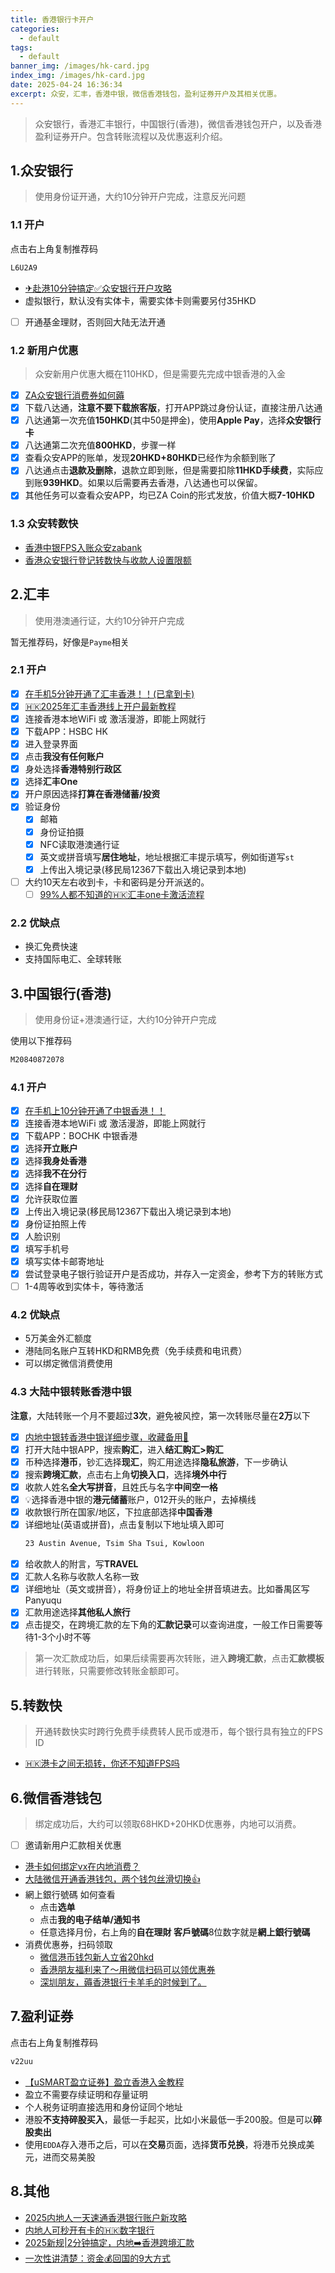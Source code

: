 ```yaml
---
title: 香港银行卡开户
categories:
  - default
tags:
  - default
banner_img: /images/hk-card.jpg
index_img: /images/hk-card.jpg
date: 2025-04-24 16:36:34
excerpt: 众安，汇丰，香港中银，微信香港钱包，盈利证券开户及其相关优惠。
---
```


> 众安银行，香港汇丰银行，中国银行(香港)，微信香港钱包开户，以及香港盈利证券开户。包含转账流程以及优惠返利介绍。

## 1.众安银行
> 使用身份证开通，大约10分钟开户完成，注意反光问题

### 1.1 开户
点击右上角复制推荐码
```sh
L6U2A9
```
- [✈赴港10分钟搞定✅众安银行开户攻略](https://www.xiaohongshu.com/explore/6855363c000000000b01c045?xsec_token=ABFhJZJIGF8scO0iZ57Ag8xfe1r7oUfeBy9NpTTrLe4Co=&xsec_source=pc_search&source=web_search_result_notes)
- 虚拟银行，默认没有实体卡，需要实体卡则需要另付35HKD
- [ ] 开通基金理财，否则回大陆无法开通

### 1.2 新用户优惠
> 众安新用户优惠大概在110HKD，但是需要先完成中银香港的入金

- [x] [ZA众安银行消费券如何薅](https://www.xiaohongshu.com/explore/682c25fa0000000022024c4e?xsec_token=ABQGSItH83dTiRZex9KQaVud8zOS1nyAd0Jdc-1X6p104=&xsec_source=pc_search&source=web_explore_feed)
- [x] 下载八达通，**注意不要下载旅客版**，打开APP跳过身份认证，直接注册八达通
- [x] 八达通第一次充值**150HKD**(其中50是押金)，使用**Apple Pay**，选择**众安银行卡**
- [x] 八达通第二次充值**800HKD**，步骤一样
- [x] 查看众安APP的账单，发现**20HKD+80HKD**已经作为余额到账了
- [x] 八达通点击**退款及删除**，退款立即到账，但是需要扣除**11HKD手续费**，实际应到账**939HKD**。如果以后需要再去香港，八达通也可以保留。
- [x] 其他任务可以查看众安APP，均已ZA Coin的形式发放，价值大概**7-10HKD**

### 1.3 众安转数快
- [香港中银FPS入账众安zabank](https://www.xiaohongshu.com/explore/67da4f4c000000001c002a12?xsec_token=ABB0NGlzGZ3cOekB6yDJa6ULfgOJpji9v1fyvGa5vgHbU=&xsec_source=pc_search&source=unknown)
- [香港众安银行登记转数快与收款人设置限额](https://www.xiaohongshu.com/explore/686a4286000000001202d14c?xsec_token=ABv0A6-daD6JpF4yRZOHDwX-BPvkcrcWBpkvnon3E2N5I=&xsec_source=pc_search&source=unknown)


## 2.汇丰
> 使用港澳通行证，大约10分钟开户完成

暂无推荐码，好像是`Payme`相关
### 2.1 开户
- [x] [在手机5分钟开通了汇丰香港！！(已拿到卡)](https://www.xiaohongshu.com/explore/67e51ef200000000090164e9?xsec_token=ABb71XKdBV5mMeghiO_tt29xviDVHSswjNHBsKUr-2bgo=&xsec_source=pc_collect)
- [x] [🇭🇰2025年汇丰香港线上开户最新教程](https://www.xiaohongshu.com/explore/683d8e63000000000c0382cf?xsec_token=AByFyh1IDe6obzxu5ZZuOr1t30qdt1zdHIeaa5HkVNYVQ=&xsec_source=pc_collect)
- [x] 连接香港本地WiFi 或 激活漫游，即能上网就行
- [x] 下载APP：HSBC HK
- [x] 进入登录界面
- [x] 点击**我没有任何账户**
- [x] 身处选择**香港特别行政区**
- [x] 选择**汇丰One**
- [x] 开户原因选择**打算在香港储蓄/投资**
- [x] 验证身份
  - [x] 邮箱
  - [x] 身份证拍摄
  - [x] NFC读取港澳通行证
  - [x] 英文或拼音填写**居住地址**，地址根据汇丰提示填写，例如街道写`st`
  - [x] 上传出入境记录(移民局12367下载出入境记录到本地)
- [ ] 大约10天左右收到卡，卡和密码是分开派送的。
  - [ ] [99%人都不知道的🇭🇰汇丰one卡激活流程](https://www.xiaohongshu.com/explore/67f4a033000000000d01436f?xsec_token=ABpNGilu-pl--QdLUR_ErD5mcPdWmGuRwWIvXRhyAGrGA=&xsec_source=pc_collect) 
  
### 2.2 优缺点
- 换汇免费快速
- 支持国际电汇、全球转账


## 3.中国银行(香港)
> 使用身份证+港澳通行证，大约10分钟开户完成

使用以下推荐码
```sh
M20840872078
```
### 4.1 开户
- [x] [在手机上10分钟开通了中银香港！！](https://www.xiaohongshu.com/explore/67ecfeca000000000f0303c3?xsec_token=ABwvLFs5GI2SkFNtwCGT834zEL7v9Xe7RKXSmj_9mhf0w=&xsec_source=pc_collect)
- [x] 连接香港本地WiFi 或 激活漫游，即能上网就行
- [x] 下载APP：BOCHK 中银香港
- [x] 选择**开立账户**
- [x] 选择**我身处香港**
- [x] 选择**我不在分行**
- [x] 选择**自在理财**
- [x] 允许获取位置
- [x] 上传出入境记录(移民局12367下载出入境记录到本地)
- [x] 身份证拍照上传
- [x] 人脸识别
- [x] 填写手机号
- [x] 填写实体卡邮寄地址
- [x] 尝试登录电子银行验证开户是否成功，并存入一定资金，参考下方的转账方式
- [ ] 1-4周等收到实体卡，等待激活

### 4.2 优缺点
- 5万美金外汇额度
- 港陆同名账户互转HKD和RMB免费（免手续费和电讯费）
- 可以绑定微信消费使用

### 4.3 大陆中银转账香港中银
**注意**，大陆转账一个月不要超过**3次**，避免被风控，第一次转账尽量在**2万**以下
- [x] [内地中银转香港中银详细步骤，收藏备用🌟](https://www.xiaohongshu.com/explore/68303ca5000000000303e17a?xsec_token=ABOxCul5q7AKoVGRWi9oaY2kd5INCbgD0J3U23Vh0V-0Y=&xsec_source=pc_collect) 
- [x] 打开大陆中银APP，搜索**购汇**，进入**结汇购汇>购汇**
- [x] 币种选择**港币**，钞汇选择**现汇**，购汇用途选择**隐私旅游**，下一步确认
- [x] 搜索**跨境汇款**，点击右上角**切换入口**，选择**境外中行**
- [x] 收款人姓名**全大写拼音**，且姓氏与名字**中间空一格**
- [x] 💡选择香港中银的**港元储蓄**账户，012开头的账户，去掉横线
- [x] 收款银行所在国家/地区，下拉底部选择**中国香港**
- [x] 详细地址(英语或拼音)，点击复制以下地址填入即可
  ```sh
  23 Austin Avenue, Tsim Sha Tsui, Kowloon
  ```
- [x] 给收款人的附言，写**TRAVEL**
- [x] 汇款人名称与收款人名称一致
- [x] 详细地址（英文或拼音），将身份证上的地址全拼音填进去。比如番禺区写Panyuqu
- [x] 汇款用途选择**其他私人旅行**
- [x] 点击提交，在跨境汇款的左下角的**汇款记录**可以查询进度，一般工作日需要等待1-3个小时不等

> 第一次汇款成功后，如果后续需要再次转账，进入**跨境汇款**，点击**汇款模板**进行转账，只需要修改转账金额即可。

## 5.转数快
> 开通转数快实时跨行免费手续费转人民币或港币，每个银行具有独立的FPS ID
- [🇭🇰港卡之间无损转，你还不知道FPS吗](https://www.xiaohongshu.com/explore/681199e60000000022006da2?xsec_token=ABBN1nY8uHHzjb6GlBgp7MJU8RL_l9W0JNMF0pv_BtxJQ=&xsec_source=pc_collect)

## 6.微信香港钱包
> 绑定成功后，大约可以领取68HKD+20HKD优惠券，内地可以消费。

- [ ] 邀请新用户汇款相关优惠
- [港卡如何绑定vx在内地消费？](https://www.xiaohongshu.com/explore/67f76c99000000000b02d93b?xsec_token=ABrp3u9irqNenukaBctE8NO2_M8sPaPqLtHnMLFLfAwaQ=&xsec_source=pc_collect)
- [大陆微信开通香港钱包，两个钱包丝滑切换👍](https://www.xiaohongshu.com/explore/6792fd7e000000002803661a?xsec_token=ABTQsReZON2Bc_COgGE-9lNHOXnSPOIEk9pAJtzAw2d5w=&xsec_source=pc_collect)
- 網上銀行號碼 如何查看
  - 点击**选单**
  - 点击**我的电子结单/通知书**
  - 任意选择月份，右上角的**自在理財 客戶號碼**8位数字就是**網上銀行號碼**
- 消费优惠券，扫码领取
  - [微信港币钱包新人立省20hkd](https://www.xiaohongshu.com/explore/67cc131f0000000029010b60?xsec_token=ABbYTHJkc7EVAvTvsx8oJ-u59TcquBDY-Dh2bWHHcVD6s=&xsec_source=pc_collect)
  - [香港朋友福利来了～用微信扫码可以领优惠券](https://www.xiaohongshu.com/explore/68273648000000001200115e?xsec_token=AB9hMgorqFsZ6D-zkNScgCVO8PC3_tWWp6wcIzP675Gf0=&xsec_source=pc_collect)
  - [深圳朋友，薅香港银行卡羊毛的时候到了。](https://www.xiaohongshu.com/explore/685e52cd000000002201d30d?xsec_token=ABM7hq5OcuOELrNUtoMzmXEZ9aoaaQ_HqWA_AURtYZipg=&xsec_source=pc_search&source=web_search_result_notes)

## 7.盈利证券
点击右上角复制推荐码
```sh
v22uu
```
- [【uSMART盈立证券】盈立香港入金教程](https://www.xiaohongshu.com/explore/67b8a3a9000000000d014517?xsec_token=ABaknsM2kX71dy7hkegqlfEN9xEId3crhNeSOthTUWSyU=&xsec_source=pc_search&source=web_profile_page)
- 盈立不需要存续证明和存量证明
- 个人税务证明直接选用和身份证同个地址
- 港股**不支持碎股买入**，最低一手起买，比如小米最低一手200股。但是可以**碎股卖出**
- 使用`EDDA`存入港币之后，可以在**交易**页面，选择**货币兑换**，将港币兑换成美元，进而交易美股

## 8.其他
- [2025内地人一天速通香港银行账户新攻略](https://www.xiaohongshu.com/explore/6809d9a3000000001e00253e?xsec_token=ABI1xZlwHX4svFrqDwYyyJkCisEwh7W5gr0KB1d1cqIGs=&xsec_source=pc_collect)
- [内地人可秒开有卡的🇭🇰数字银行](https://www.xiaohongshu.com/explore/68062a65000000001a005f84?xsec_token=AB1v7nfWdO7M7YBPhhQhCkNx7ZU9fu9RdjW64b_2L0Zvk=&xsec_source=pc_collect)
- [2025新规|2分钟搞定，内地➡️香港跨境汇款](https://www.xiaohongshu.com/explore/677e2f2b000000002002876b?xsec_token=ABcq1fKmtMOV-GJh4xMk2nWe98iot205zSwXRWWScwOFg=&xsec_source=pc_collect)
- [一次性讲清楚：资金💰回国的9大方式](https://www.xiaohongshu.com/explore/67ad5d2f000000001801bfbb?xsec_token=ABvZhOj5W5BIvpxtW2Mp82QypcSrcwBsihv6IWpI0w374=&xsec_source=pc_collect)

